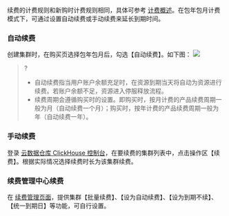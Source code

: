 续费的计费规则和新购时计费规则相同，具体可参考 [计费概述](https://cloud.tencent.com/document/product/1299/47757)。在包年包月计费模式下，可通过设置自动续费或手动续费来延长到期时间。

### 自动续费
创建集群时，在购买页选择包年包月后，勾选【自动续费】。如下图：
![](https://main.qcloudimg.com/raw/91a5a87298b4f8ac36b317c20bdc07cf.png)
>?
>- 自动续费指当用户账户余额充足时，在资源到期当天将自动为资源进行续费。若账户余额不足，资源进入停服释放流程。
>- 续费周期会遵循购买时的设置。即购买时，按月计费的产品续费周期一般为月（自动续费一个月）；购买时，按年计费的产品续费周期一般为年（自动续费一年）。

### 手动续费
登录 [云数据仓库 ClickHouse 控制台](https://console.cloud.tencent.com/cdb)，在要续费的集群列表中，点击操作区【续费】。根据实际情况选择续费时长为该集群续费。

### 续费管理中心续费
在 [续费管理页面](https://console.cloud.tencent.com/account/renewal)，提供集群【批量续费】、【设为自动续费】、【设为到期不续】、【统一到期日】等功能，可自行设置。
